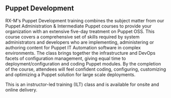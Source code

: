 ## Puppet Development

RX-M's Puppet Development training combines the subject matter from our Puppet Administration & Intermediate Puppet courses to provide your organization with an extensive five-day treatment on Puppet OSS. This course covers a comprehensive set of skills required by system administrators and developers who are implementing, administering or authoring content for Puppet IT Automation software in complex environments. The class brings together the infrastructure and DevOps facets of configuration management, giving equal time to deployment/configuration and coding Puppet modules. By the completion of the course, attendees will feel confident coding, configuring, customizing and optimizing a Puppet solution for large scale deployments.

This is an instructor-led training (ILT) class and is available for onsite and online delivery.
